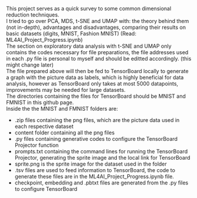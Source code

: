 This project serves as a quick survey to some common dimensional reduction techniques. \
I tried to go over PCA, MDS, t-SNE and UMAP with: the theory behind them (not in-depth), advantages and disadvantages, comparing their results on basic datasets (digits, MNIST, Fashion MNIST) (Read: ML4AI_Project_Progress.ipynb) \
The section on exploratory data analysis with t-SNE and UMAP only contains the codes necessary for file preparations, the file addresses used in each .py file is personal to myself and should be editted accordingly. (this might change later) \
The file prepared above will then be fed to TensorBoard locally to generate a graph with the picture data as labels, which is highly beneficial for data analysis, however as TensorBoard only takes at most 5000 datapoints, improvements may be needed for large datasets. \
The directories containing the files for TensorBoard should be MNIST and FMNIST in this github page. \
Inside the the MNIST and FMNIST folders are:
* .zip files containing the png files, which are the picture data used in each respective dataset
* content folder containing all the png files
* .py files containing generative codes to configure the TensorBoard Projector function
* prompts.txt containing the command lines for running the TensorBoard Projector, generating the sprite image and the local link for TensorBoard
* sprite.png is the sprite image for the dataset used in the folder
* .tsv files are used to feed information to TensorBoard, the code to generate these files are in the ML4AI_Project_Progress.ipynb file.
* checkpoint, embedding and .pbtxt files are generated from the .py files to configure TensorBoard
